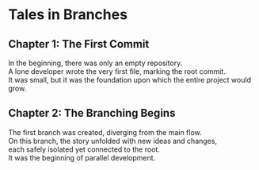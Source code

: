 # Tales in Branches 

## Chapter 1: The First Commit
In the beginning, there was only an empty repository.  
A lone developer wrote the very first file, marking the root commit.  
It was small, but it was the foundation upon which the entire project would grow.

## Chapter 2: The Branching Begins
The first branch was created, diverging from the main flow.  
On this branch, the story unfolded with new ideas and changes,  
each safely isolated yet connected to the root.  
It was the beginning of parallel development.
